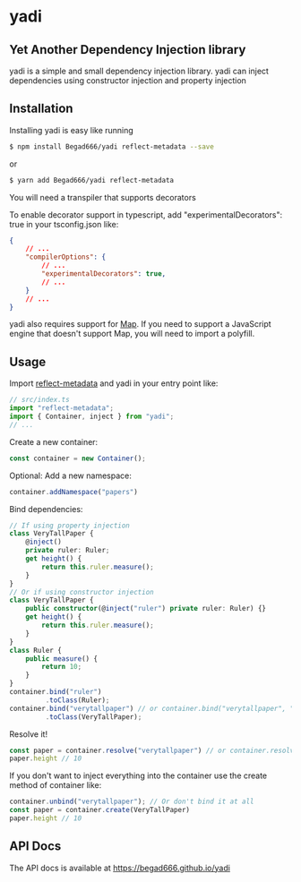 # yadi
## Yet Another Dependency Injection library
yadi is a simple and small dependency injection library.
yadi can inject dependencies using constructor injection and property injection
## Installation
Installing yadi is easy like running
```bash
$ npm install Begad666/yadi reflect-metadata --save
```
or
```bash
$ yarn add Begad666/yadi reflect-metadata
```
You will need a transpiler that supports decorators

To enable decorator support in typescript, add "experimentalDecorators": true in your tsconfig.json like:
```json
{
	// ...
	"compilerOptions": {
		// ...
		"experimentalDecorators": true,
		// ...
	}
	// ...
}
```
yadi also requires support for [Map](https://developer.mozilla.org/en/docs/Web/JavaScript/Reference/Global_Objects/Map). If you need to support a JavaScript engine that doesn't support Map, you will need to import a polyfill.
## Usage
Import [reflect-metadata](https://github.com/rbuckton/reflect-metadata) and yadi in your entry point like:
```ts
// src/index.ts
import "reflect-metadata";
import { Container, inject } from "yadi";
// ...
```
Create a new container:
```ts
const container = new Container();
```
Optional: Add a new namespace:
```ts
container.addNamespace("papers")
```
Bind dependencies:
```ts
// If using property injection
class VeryTallPaper {
	@inject()
	private ruler: Ruler;
	get height() {
		return this.ruler.measure();
	}
}
// Or if using constructor injection
class VeryTallPaper {
	public constructor(@inject("ruler") private ruler: Ruler) {}
	get height() {
		return this.ruler.measure();
	}
}
class Ruler {
	public measure() {
		return 10;
	}
}
container.bind("ruler")
		 .toClass(Ruler);
container.bind("verytallpaper") // or container.bind("verytallpaper", "papers") if using namespaces
		 .toClass(VeryTallPaper);
```
Resolve it!
```ts
const paper = container.resolve("verytallpaper") // or container.resolve("papers:verytallpaper") if using namespaces
paper.height // 10
```
If you don't want to inject everything into the container use the create method of container like:
```ts
container.unbind("verytallpaper"); // Or don't bind it at all
const paper = container.create(VeryTallPaper)
paper.height // 10
```
## API Docs
The API docs is available at https://begad666.github.io/yadi